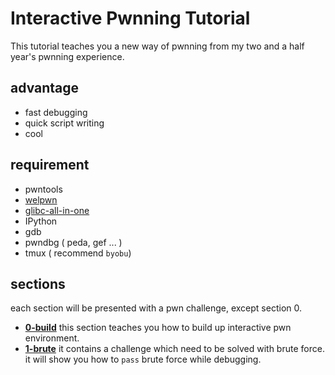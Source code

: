 # Interactive Pwnning Tutorial

This tutorial teaches you a new way of pwnning from my two and a half year's pwnning experience.

## advantage

- fast debugging
- quick script writing
- cool

## requirement

- pwntools
- [welpwn](https://github.com/matrix1001/welpwn)
- [glibc-all-in-one](https://github.com/matrix1001/glibc-all-in-one)
- IPython
- gdb
- pwndbg ( peda, gef ... )
- tmux ( recommend `byobu`)

## sections

each section will be presented with a pwn challenge, except section 0.

- [**0-build**](0-build.md) this section teaches you how to build up interactive pwn environment.
- [**1-brute**](1-brute.md) it contains a challenge which need to be solved with brute force. it will show you how to `pass` brute force while debugging.